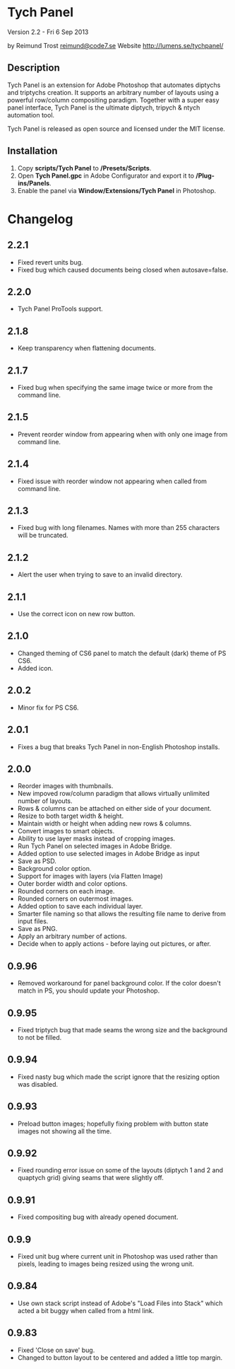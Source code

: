 Tych Panel 
==========

Version 2.2 - Fri 6 Sep 2013

by Reimund Trost <reimund@code7.se> 
Website <http://lumens.se/tychpanel/>

Description
-----------
Tych Panel is an extension for Adobe Photoshop that automates diptychs and
triptychs creation. It supports an arbitrary number of layouts using a powerful
row/column compositing paradigm. Together with a super easy panel interface,
Tych Panel is the ultimate diptych, tripych & ntych automation tool.

Tych Panel is released as open source and licensed under the MIT license.

Installation
------------
1.	Copy __scripts/Tych Panel__ to __<your photoshop directory>/Presets/Scripts__.
2.	Open __Tych Panel.gpc__ in Adobe Configurator and export it to __<your photoshop
directory>/Plug-ins/Panels__.
3.	Enable the panel via __Window/Extensions/Tych Panel__ in Photoshop.


Changelog
=========

2.2.1
-----
*   Fixed revert units bug.
*   Fixed bug which caused documents being closed when autosave=false.

2.2.0
-----
*   Tych Panel ProTools support.

2.1.8
-----
*	Keep transparency when flattening documents.

2.1.7
-----
*	Fixed bug when specifying the same image twice or more from the command
	line.

2.1.5
-----
*	Prevent reorder window from appearing when with only one image from command
	line.

2.1.4
-----
*	Fixed issue with reorder window not appearing when called from command
	line.

2.1.3
-----
*	Fixed bug with long filenames. Names with more than 255 characters will be
	truncated.

2.1.2
-----
*	Alert the user when trying to save to an invalid directory.

2.1.1
-----
*	Use the correct icon on new row button.

2.1.0
-----
*	Changed theming of CS6 panel to match the default (dark) theme of PS CS6.
*	Added icon.

2.0.2
-----
*	Minor fix for PS CS6.

2.0.1
-----
*	Fixes a bug that breaks Tych Panel in non-English Photoshop installs.

2.0.0
------
*	Reorder images with thumbnails.
*	New impoved row/column paradigm that allows virtually unlimited number of layouts.
*	Rows & columns can be attached on either side of your document.
*	Resize to both target width & height.
*	Maintain width or height when adding new rows & columns.
*	Convert images to smart objects.
*	Ability to use layer masks instead of cropping images.
*	Run Tych Panel on selected images in Adobe Bridge.
*	Added option to use selected images in Adobe Bridge as input
*	Save as PSD.
*	Background color option.
*	Support for images with layers (via Flatten Image)
*	Outer border width and color options.
*	Rounded corners on each image.
*	Rounded corners on outermost images.
*	Added option to save each individual layer.
*	Smarter file naming so that allows the resulting file name to derive from input files.
*	Save as PNG.
*	Apply an arbitrary number of actions.
*	Decide when to apply actions - before laying out pictures, or after.

0.9.96
------
*	Removed workaround for panel background color. If the color doesn't match in PS, you should update your Photoshop.

0.9.95
------
*	Fixed triptych bug that made seams the wrong size and the background to not be filled.

0.9.94
------
*	Fixed nasty bug which made the script ignore that the resizing option was disabled.

0.9.93
------
*	Preload button images; hopefully fixing problem with button state images not showing all the time.

0.9.92
------
*	Fixed rounding error issue on some of the layouts (diptych 1 and 2 and quaptych grid) giving seams that were slightly off. 

0.9.91
------
*	Fixed compositing bug with already opened document.

0.9.9
-----
*	Fixed unit bug where current unit in Photoshop was used rather than pixels, leading to images being resized using the wrong unit.

0.9.84
------
*	Use own stack script instead of Adobe's "Load Files into Stack" which acted a bit buggy when called from a html link.

0.9.83
------
*	Fixed 'Close on save' bug.
*	Changed to button layout to be centered and added a little top margin.

